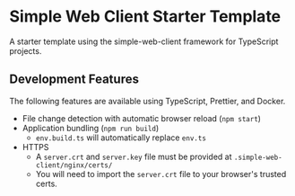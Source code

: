 # Simple Web Client Starter Template

A starter template using the simple-web-client framework for TypeScript projects.

## Development Features

The following features are available using TypeScript, Prettier, and Docker.

- File change detection with automatic browser reload (`npm start`)
- Application bundling (`npm run build`)
  - `env.build.ts` will automatically replace `env.ts`
- HTTPS
  - A `server.crt` and `server.key` file must be provided at `.simple-web-client/nginx/certs/`
  - You will need to import the `server.crt` file to your browser's trusted certs.
